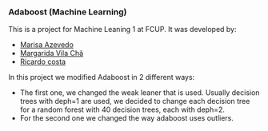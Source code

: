 ### Adaboost (Machine Learning)

This is a project for Machine Leaning 1 at FCUP. It was developed by:
- [Marisa Azevedo](https://github.com/marisaazevedo)
- [Margarida Vila Chã](https://github.com/margaridavc)
- [Ricardo costa](https://github.com/ccosta-ricardo)

In this project we modified Adaboost in 2 different ways:
- The first one, we changed the weak leaner that is used. Usually decision trees with deph=1 are used, we decided to change each decision tree for a random forest with 40 decision trees, each with deph=2.
- For the second one we changed the way adaboost uses outliers.
